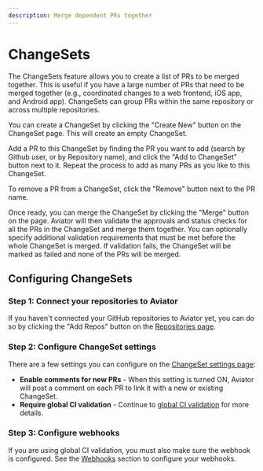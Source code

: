```yaml
---
description: Merge dependent PRs together
---
```


# ChangeSets

The ChangeSets feature allows you to create a list of PRs to be merged together. This is useful if you have a large number of PRs that need to be merged together (e.g., coordinated changes to a web frontend, iOS app, and Android app). ChangeSets can group PRs within the same repository or across multiple repositories.

You can create a ChangeSet by clicking the "Create New" button on the ChangeSet page. This will create an empty ChangeSet.

Add a PR to this ChangeSet by finding the PR you want to add (search by Github user, or by Repository name), and click the "Add to ChangeSet" button next to it. Repeat the process to add as many PRs as you like to this ChangeSet.

To remove a PR from a ChangeSet, click the "Remove" button next to the PR name.

Once ready, you can merge the ChangeSet by clicking the "Merge" button on the page. Aviator will then validate the approvals and status checks for all the PRs in the ChangeSet and merge them together. You can optionally specify additional validation requirements that must be met before the whole ChangeSet is merged. If validation fails, the ChangeSet will be marked as failed and none of the PRs will be merged.

## Configuring ChangeSets

### Step 1: Connect your repositories to Aviator

If you haven't connected your GitHub repositories to Aviator yet, you can do so by clicking the "Add Repos" button on the [Repositories page](https://mergequeue.com/github/repos).

### Step 2: Configure ChangeSet settings

There are a few settings you can configure on the [ChangeSet settings page](https://mergequeue.com/changeset/settings):

* **Enable comments for new PRs** - When this setting is turned ON, Aviator will post a comment on each PR to link it with a new or existing ChangeSet.
* **Require global CI validation** - Continue to [global CI validation](global-ci-validation.md) for more details.

### Step 3: Configure webhooks

If you are using global CI validation, you must also make sure the webhook is configured. See the [Webhooks](../../reference/webhooks.md) section to configure your webhooks.&#x20;

